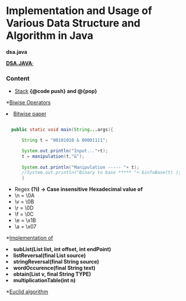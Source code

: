 # Implementation and Usage of Various Data Structure and Algorithm in Java

 **dsa.java**

  **[DSA.JAVA](https://work-ps.herokuapp.com)**;

### Content 
 * [Stack](src/main/java/lang/java/dsa/stack/Stack.java)
	**{@code push} and @{pop}**

 *[Biwise Operators](src/main/java/java/lang/prac/Bitwise.java)
   <br/><li> <a href="https://amudabadmus.wordpress.com/2019/01/13/how-bitwise-operation-works-in-java/"> Bitwise paper</a></li>
  ```Java

	public static void main(String...args){

		String t = "00101010 & 00001111";

		System.out.println("Input..."+t);
		t = manipulation(t,"&"); 
		
		System.out.println("Manipulation ----- "+ t);
		//System.out.println("Binary to base ***** "+ binToBase(t) );
		}
  ``` 
  * Regex
    **(?i) -> Case insensitive**
    **Hexadecimal value of**
    <li>\n = \0A</li>
    <li>\v = \0B</li>
    <li>\r = \0D</li>
    <li>\f = \0C</li>
    <li>\e = \x1B</li>
    <li>\a = \x07</li>

  *[Implementation of](src/main/java/java/lang/prac/Implementation.java)
	<li>**subList(List<String> list, int offset, int endPoint)**
	</li><li>**listReversal(final List<String> source)**
	</li><li>**stringReversal(final String source)**
	</li><li>**wordOccurence(final String text)**
	</li><li>**obtain(List<T> v, final String TYPE)**
	</li><li>**multiplicationTable(int n)**
	</li>

   *[Euclid algorithm](https://amudabadmus.wordpress.com/2019/04/08/implementation-real-life-application-of-euclid-algorithmpaper/)
